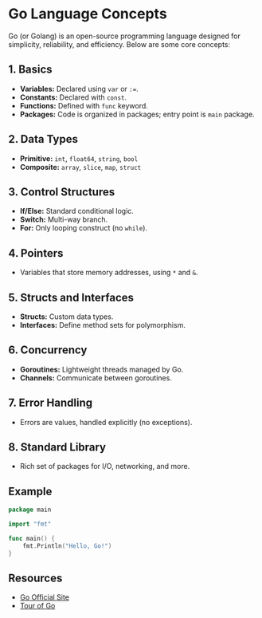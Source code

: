 # Go Language Concepts

Go (or Golang) is an open-source programming language designed for simplicity, reliability, and efficiency. Below are some core concepts:

## 1. Basics

- **Variables:** Declared using `var` or `:=`.
- **Constants:** Declared with `const`.
- **Functions:** Defined with `func` keyword.
- **Packages:** Code is organized in packages; entry point is `main` package.

## 2. Data Types

- **Primitive:** `int`, `float64`, `string`, `bool`
- **Composite:** `array`, `slice`, `map`, `struct`

## 3. Control Structures

- **If/Else:** Standard conditional logic.
- **Switch:** Multi-way branch.
- **For:** Only looping construct (no `while`).

## 4. Pointers

- Variables that store memory addresses, using `*` and `&`.

## 5. Structs and Interfaces

- **Structs:** Custom data types.
- **Interfaces:** Define method sets for polymorphism.

## 6. Concurrency

- **Goroutines:** Lightweight threads managed by Go.
- **Channels:** Communicate between goroutines.

## 7. Error Handling

- Errors are values, handled explicitly (no exceptions).

## 8. Standard Library

- Rich set of packages for I/O, networking, and more.

## Example

```go
package main

import "fmt"

func main() {
    fmt.Println("Hello, Go!")
}
```

## Resources

- [Go Official Site](https://golang.org/)
- [Tour of Go](https://tour.golang.org/)

